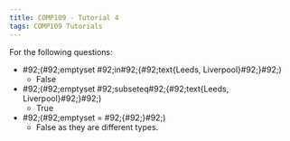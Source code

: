 ```yaml
---
title: COMP109 - Tutorial 4
tags: COMP109 Tutorials
---
```

For the following questions:

* \#92;(\#92;emptyset \#92;in\#92;{\#92;text{Leeds, Liverpool}\#92;}\#92;)
	* False
* \#92;(\#92;emptyset \#92;subseteq\#92;{\#92;text{Leeds, Liverpool}\#92;}\#92;)
	* True
* \#92;(\#92;emptyset = \#92;{\#92;}\#92;)
	* False as they are different types.
